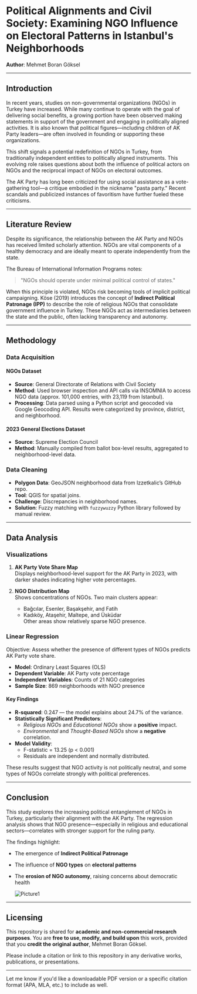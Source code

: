 # Political Alignments and Civil Society: Examining NGO Influence on Electoral Patterns in Istanbul's Neighborhoods

**Author**: Mehmet Boran Göksel

---

## Introduction

In recent years, studies on non-governmental organizations (NGOs) in Turkey have increased. While many continue to operate with the goal of delivering social benefits, a growing portion have been observed making statements in support of the government and engaging in politically aligned activities. It is also known that political figures—including children of AK Party leaders—are often involved in founding or supporting these organizations.

This shift signals a potential redefinition of NGOs in Turkey, from traditionally independent entities to politically aligned instruments. This evolving role raises questions about both the influence of political actors on NGOs and the reciprocal impact of NGOs on electoral outcomes.

The AK Party has long been criticized for using social assistance as a vote-gathering tool—a critique embodied in the nickname "pasta party." Recent scandals and publicized instances of favoritism have further fueled these criticisms.

---

## Literature Review

Despite its significance, the relationship between the AK Party and NGOs has received limited scholarly attention. NGOs are vital components of a healthy democracy and are ideally meant to operate independently from the state.

The Bureau of International Information Programs notes:

> "NGOs should operate under minimal political control of states."

When this principle is violated, NGOs risk becoming tools of implicit political campaigning. Köse (2019) introduces the concept of **Indirect Political Patronage (IPP)** to describe the role of religious NGOs that consolidate government influence in Turkey. These NGOs act as intermediaries between the state and the public, often lacking transparency and autonomy.

---

## Methodology

### Data Acquisition

#### NGOs Dataset

- **Source**: General Directorate of Relations with Civil Society
- **Method**: Used browser inspection and API calls via INSOMNIA to access NGO data (approx. 101,000 entries, with 23,119 from Istanbul).
- **Processing**: Data parsed using a Python script and geocoded via Google Geocoding API. Results were categorized by province, district, and neighborhood.

#### 2023 General Elections Dataset

- **Source**: Supreme Election Council
- **Method**: Manually compiled from ballot box-level results, aggregated to neighborhood-level data.

### Data Cleaning

- **Polygon Data**: GeoJSON neighborhood data from Izzetkalic’s GitHub repo.
- **Tool**: QGIS for spatial joins.
- **Challenge**: Discrepancies in neighborhood names.
- **Solution**: Fuzzy matching with `fuzzywuzzy` Python library followed by manual review.

---

## Data Analysis

### Visualizations

1. **AK Party Vote Share Map**  
   Displays neighborhood-level support for the AK Party in 2023, with darker shades indicating higher vote percentages.

2. **NGO Distribution Map**  
   Shows concentrations of NGOs. Two main clusters appear:
   - Bağcılar, Esenler, Başakşehir, and Fatih
   - Kadıköy, Ataşehir, Maltepe, and Üsküdar  
   Other areas show relatively sparse NGO presence.

### Linear Regression

Objective: Assess whether the presence of different types of NGOs predicts AK Party vote share.

- **Model**: Ordinary Least Squares (OLS)
- **Dependent Variable**: AK Party vote percentage
- **Independent Variables**: Counts of 21 NGO categories
- **Sample Size**: 869 neighborhoods with NGO presence

#### Key Findings

- **R-squared**: 0.247 — the model explains about 24.7% of the variance.
- **Statistically Significant Predictors**:
  - *Religious NGOs* and *Educational NGOs* show a **positive** impact.
  - *Environmental* and *Thought-Based NGOs* show a **negative** correlation.
- **Model Validity**:
  - F-statistic = 13.25 (p < 0.001)
  - Residuals are independent and normally distributed.

These results suggest that NGO activity is not politically neutral, and some types of NGOs correlate strongly with political preferences.

---

## Conclusion

This study explores the increasing political entanglement of NGOs in Turkey, particularly their alignment with the AK Party. The regression analysis shows that NGO presence—especially in religious and educational sectors—correlates with stronger support for the ruling party.

The findings highlight:
- The emergence of **Indirect Political Patronage**
- The influence of **NGO types** on **electoral patterns**
- The **erosion of NGO autonomy**, raising concerns about democratic health

  ![Picture1](https://github.com/user-attachments/assets/c29627ec-31f1-47c5-8c2d-ad623f84750b)

---

## Licensing

This repository is shared for **academic and non-commercial research purposes**. You are **free to use, modify, and build upon** this work, provided that you **credit the original author**, Mehmet Boran Göksel.

Please include a citation or link to this repository in any derivative works, publications, or presentations.

---

Let me know if you'd like a downloadable PDF version or a specific citation format (APA, MLA, etc.) to include as well.
